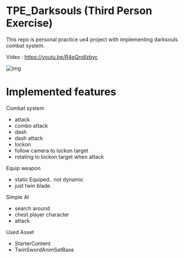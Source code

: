 TPE_Darksouls (Third Person Exercise)
=================================

This repo is personal practice ue4 project with implementing darksouls combat system.

Video : <https://youtu.be/R4pQndIzbyc>



![img](https://imgur.com/a/yDy817S)


Implemented features
====================
Combat system
- attack
- combo attack
- dash
- dash attack
- lockon
- follow camera to lockon target
- rotating to lockon target when attack

Equip weapon
- static Equiped.. not dynamic
- just twin blade.

Simple AI
- search around
- chest player character
- attack

Used Asset
- StarterContent
- TwinSwordAnimSetBase
